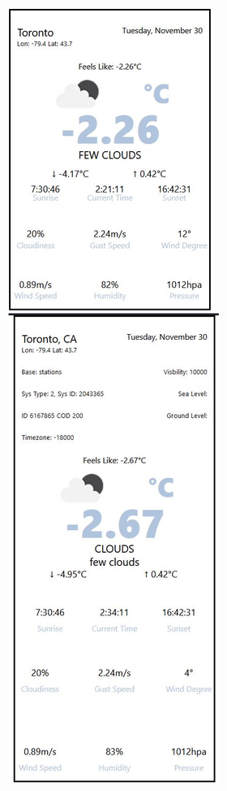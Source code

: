 ![Alt text](images/comp3123_labtest2_1.jpg?raw=true "Part4")
![Alt text](images/comp3123_labtest2_2.jpg?raw=true "Part3")